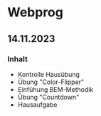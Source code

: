 # Webprog
## 14.11.2023

### Inhalt
- Kontrolle Hausübung
- Übung "Color-Flipper"
- Einfühung BEM-Methodik
- Übung "Countdown"
- Hausaufgabe